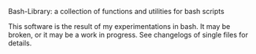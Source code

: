 Bash-Library: a collection of functions and utilities for bash scripts


This software is the result of my experimentations in bash. It may be broken, 
or it may be a work in progress. See changelogs of single files for details.


